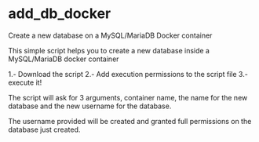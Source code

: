 # add_db_docker
Create a new database on a MySQL/MariaDB Docker container

This simple script helps you to create a new database inside a MySQL/MariaDB docker container

1.- Download the script
2.- Add execution permissions to the script file
3.- execute it!

The script will ask for 3 arguments, container name, the name for the new database and the new username for the database.

The username provided will be created and granted full permissions on the database just created.
